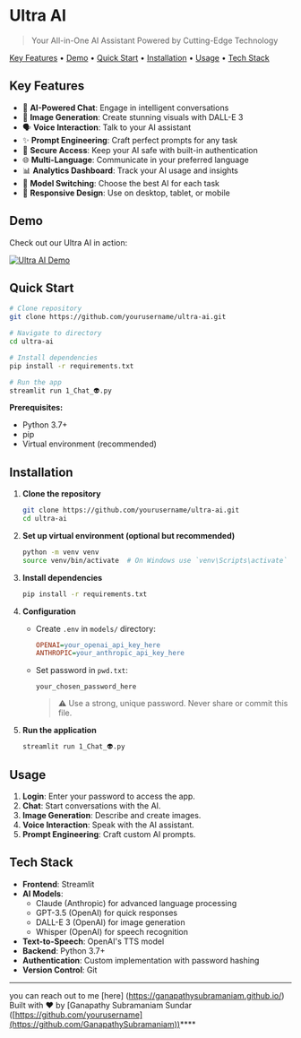 # Ultra AI

> Your All-in-One AI Assistant Powered by Cutting-Edge Technology



[Key Features](#key-features) • [Demo](#demo) • [Quick Start](#quick-start) • [Installation](#installation) • [Usage](#usage) • [Tech Stack](#tech-stack) 
## Key Features

- 💬 **AI-Powered Chat**: Engage in intelligent conversations
- 🎨 **Image Generation**: Create stunning visuals with DALL-E 3
- 🗣️ **Voice Interaction**: Talk to your AI assistant
- ✨ **Prompt Engineering**: Craft perfect prompts for any task
- 🔐 **Secure Access**: Keep your AI safe with built-in authentication
- 🌐 **Multi-Language**: Communicate in your preferred language
- 📊 **Analytics Dashboard**: Track your AI usage and insights
- 🔄 **Model Switching**: Choose the best AI for each task
- 📱 **Responsive Design**: Use on desktop, tablet, or mobile

## Demo

Check out our Ultra AI in action:

[![Ultra AI Demo](https://img.youtube.com/vi/-YeUZHr1w6E/0.jpg)](https://www.youtube.com/watch?v=-YeUZHr1w6E "Ultra AI Demo")

## Quick Start

```bash
# Clone repository
git clone https://github.com/yourusername/ultra-ai.git

# Navigate to directory
cd ultra-ai

# Install dependencies
pip install -r requirements.txt

# Run the app
streamlit run 1_Chat_👽.py
```

**Prerequisites:**
- Python 3.7+
- pip
- Virtual environment (recommended)

## Installation

1. **Clone the repository**
   ```bash
   git clone https://github.com/yourusername/ultra-ai.git
   cd ultra-ai
   ```

2. **Set up virtual environment (optional but recommended)**
   ```bash
   python -m venv venv
   source venv/bin/activate  # On Windows use `venv\Scripts\activate`
   ```

3. **Install dependencies**
   ```bash
   pip install -r requirements.txt
   ```

4. **Configuration**
   - Create `.env` in `models/` directory:
     ```ini
     OPENAI=your_openai_api_key_here
     ANTHROPIC=your_anthropic_api_key_here
     ```
   - Set password in `pwd.txt`:
     ```
     your_chosen_password_here
     ```
     > ⚠️ Use a strong, unique password. Never share or commit this file.

5. **Run the application**
   ```bash
   streamlit run 1_Chat_👽.py
   ```

## Usage

1. **Login**: Enter your password to access the app.
2. **Chat**: Start conversations with the AI.
3. **Image Generation**: Describe and create images.
4. **Voice Interaction**: Speak with the AI assistant.
5. **Prompt Engineering**: Craft custom AI prompts.

## Tech Stack

- **Frontend**: Streamlit
- **AI Models**: 
  - Claude (Anthropic) for advanced language processing
  - GPT-3.5 (OpenAI) for quick responses
  - DALL-E 3 (OpenAI) for image generation
  - Whisper (OpenAI) for speech recognition
- **Text-to-Speech**: OpenAI's TTS model
- **Backend**: Python 3.7+
- **Authentication**: Custom implementation with password hashing
- **Version Control**: Git




---
you can reach out to me [here] (https://ganapathysubramaniam.github.io/)
Built with ❤️ by [Ganapathy Subramaniam Sundar ([https://github.com/yourusername](https://github.com/GanapathySubramaniam))****
